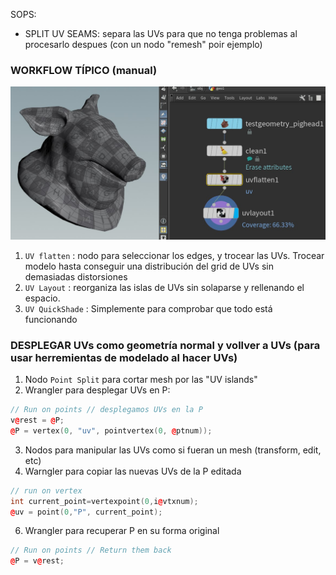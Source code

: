 
SOPS:

- SPLIT UV SEAMS: separa las UVs para que no tenga problemas al procesarlo despues (con un nodo "remesh" poir ejemplo)

### WORKFLOW TÍPICO (manual)   

![MoCap mapping example](./images/UV_flatten.jpg)

1) `UV flatten` : nodo para seleccionar los edges, y trocear las UVs. Trocear modelo hasta conseguir una distribución del grid de UVs sin demasiadas distorsiones
2) `UV Layout` : reorganiza las islas de UVs sin solaparse y rellenando el espacio.
3) `UV QuickShade` : Simplemente para comprobar que todo está funcionando



### DESPLEGAR UVs como geometría normal y vollver a UVs (para usar herremientas de modelado al hacer UVs)   

1) Nodo `Point Split` para cortar mesh por las "UV islands"
2) Wrangler para desplegar UVs en P:
```C++
// Run on points // desplegamos UVs en la P
v@rest = @P;
@P = vertex(0, "uv", pointvertex(0, @ptnum));
```
3) Nodos para manipular las UVs como si fueran un mesh (transform, edit, etc)
4) Warngler para copiar las nuevas UVs de la P editada
```C++
// run on vertex
int current_point=vertexpoint(0,i@vtxnum);
@uv = point(0,"P", current_point);
```
6) Wrangler para recuperar P en su forma original
```C++
// Run on points // Return them back
@P = v@rest;
```
